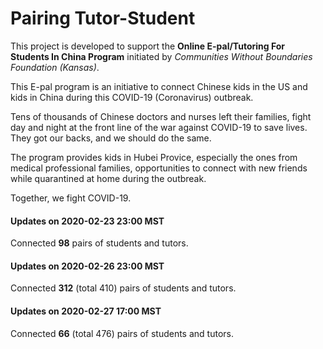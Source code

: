 # Pairing Tutor-Student

This project is developed to support the **Online E-pal/Tutoring For Students In China Program** initiated by *Communities Without Boundaries Foundation (Kansas)*.

This E-pal program is an initiative to connect Chinese kids in the US and kids in China during this COVID-19 (Coronavirus) outbreak.

Tens of thousands of Chinese doctors and nurses left their families, fight day and night at the front line of the war against COVID-19 to save lives. They got our backs, and we should do the same.

The program provides kids in Hubei Provice, especially the ones from medical professional families, opportunities to connect with new friends while quarantined at home during the outbreak. 

Together, we fight COVID-19.


#### Updates on 2020-02-23 23:00 MST
Connected **98** pairs of students and tutors. 

#### Updates on 2020-02-26 23:00 MST
Connected **312** (total 410) pairs of students and tutors. 

#### Updates on 2020-02-27 17:00 MST
Connected **66** (total 476) pairs of students and tutors. 
